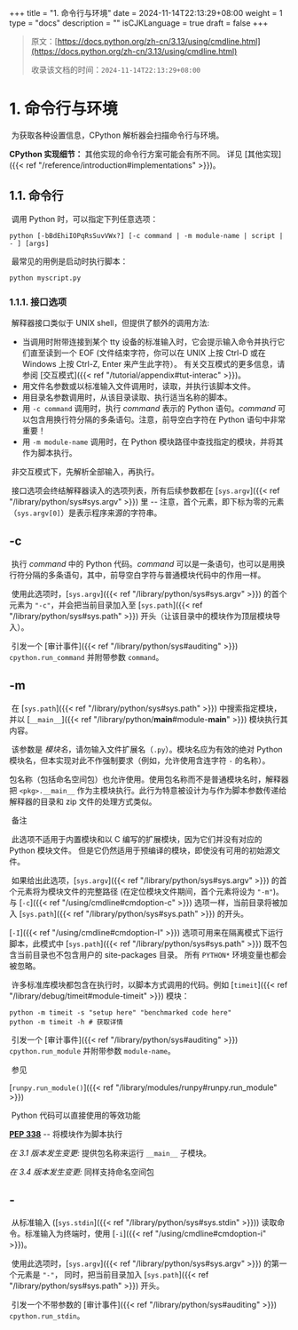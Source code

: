 +++
title = "1. 命令行与环境"
date = 2024-11-14T22:13:29+08:00
weight = 1
type = "docs"
description = ""
isCJKLanguage = true
draft = false
+++

> 原文：[https://docs.python.org/zh-cn/3.13/using/cmdline.html](https://docs.python.org/zh-cn/3.13/using/cmdline.html)
>
> 收录该文档的时间：`2024-11-14T22:13:29+08:00`

# 1. 命令行与环境

​	为获取各种设置信息，CPython 解析器会扫描命令行与环境。

**CPython 实现细节：** 其他实现的命令行方案可能会有所不同。 详见 [其他实现]({{< ref "/reference/introduction#implementations" >}})。



## 1.1. 命令行

​	调用 Python 时，可以指定下列任意选项：

```
python [-bBdEhiIOPqRsSuvVWx?] [-c command | -m module-name | script | - ] [args]
```

​	最常见的用例是启动时执行脚本：

```
python myscript.py
```



### 1.1.1. 接口选项

​	解释器接口类似于 UNIX shell，但提供了额外的调用方法:

- 当调用时附带连接到某个 tty 设备的标准输入时，它会提示输入命令并执行它们直至读到一个 EOF (文件结束字符，你可以在 UNIX 上按 Ctrl-D 或在 Windows 上按 Ctrl-Z, Enter 来产生此字符）。 有关交互模式的更多信息，请参阅 [交互模式]({{< ref "/tutorial/appendix#tut-interac" >}})。
- 用文件名参数或以标准输入文件调用时，读取，并执行该脚本文件。
- 用目录名参数调用时，从该目录读取、执行适当名称的脚本。
- 用 `-c command` 调用时，执行 *command* 表示的 Python 语句。*command* 可以包含用换行符分隔的多条语句。注意，前导空白字符在 Python 语句中非常重要！
- 用 `-m module-name` 调用时，在 Python 模块路径中查找指定的模块，并将其作为脚本执行。

​	非交互模式下，先解析全部输入，再执行。

​	接口选项会终结解释器读入的选项列表，所有后续参数都在 [`sys.argv`]({{< ref "/library/python/sys#sys.argv" >}}) 里 -- 注意，首个元素，即下标为零的元素（`sys.argv[0]`）是表示程序来源的字符串。

## **-c** <command>

​	执行 *command* 中的 Python 代码。*command* 可以是一条语句，也可以是用换行符分隔的多条语句，其中，前导空白字符与普通模块代码中的作用一样。

​	使用此选项时，[`sys.argv`]({{< ref "/library/python/sys#sys.argv" >}}) 的首个元素为 `"-c"`，并会把当前目录加入至 [`sys.path`]({{< ref "/library/python/sys#sys.path" >}}) 开头（让该目录中的模块作为顶层模块导入）。

​	引发一个 [审计事件]({{< ref "/library/python/sys#auditing" >}}) `cpython.run_command` 并附带参数 `command`。

## **-m** <module-name>

​	在 [`sys.path`]({{< ref "/library/python/sys#sys.path" >}}) 中搜索指定模块，并以 [`__main__`]({{< ref "/library/python/__main__#module-__main__" >}}) 模块执行其内容。

​	该参数是 *模块名*，请勿输入文件扩展名（`.py`）。模块名应为有效的绝对 Python 模块名，但本实现对此不作强制要求（例如，允许使用含连字符 `-` 的名称）。

​	包名称（包括命名空间包）也允许使用。使用包名称而不是普通模块名时，解释器把 `<pkg>.__main__` 作为主模块执行。此行为特意被设计为与作为脚本参数传递给解释器的目录和 zip 文件的处理方式类似。

​	备注

 

​	此选项不适用于内置模块和以 C 编写的扩展模块，因为它们并没有对应的 Python 模块文件。 但是它仍然适用于预编译的模块，即使没有可用的初始源文件。

​	如果给出此选项，[`sys.argv`]({{< ref "/library/python/sys#sys.argv" >}}) 的首个元素将为模块文件的完整路径 (在定位模块文件期间，首个元素将设为 `"-m"`)。 与 [`-c`]({{< ref "/using/cmdline#cmdoption-c" >}}) 选项一样，当前目录将被加入 [`sys.path`]({{< ref "/library/python/sys#sys.path" >}}) 的开头。

[`-I`]({{< ref "/using/cmdline#cmdoption-I" >}}) 选项可用来在隔离模式下运行脚本，此模式中 [`sys.path`]({{< ref "/library/python/sys#sys.path" >}}) 既不包含当前目录也不包含用户的 site-packages 目录。 所有 `PYTHON*` 环境变量也都会被忽略。

​	许多标准库模块都包含在执行时，以脚本方式调用的代码。例如 [`timeit`]({{< ref "/library/debug/timeit#module-timeit" >}}) 模块：

```
python -m timeit -s "setup here" "benchmarked code here"
python -m timeit -h # 获取详情
```

​	引发一个 [审计事件]({{< ref "/library/python/sys#auditing" >}}) `cpython.run_module` 并附带参数 `module-name`。

​	参见

[`runpy.run_module()`]({{< ref "/library/modules/runpy#runpy.run_module" >}})

​	Python 代码可以直接使用的等效功能

[**PEP 338**](https://peps.python.org/pep-0338/) -- 将模块作为脚本执行

*在 3.1 版本发生变更:* 提供包名称来运行 `__main__` 子模块。

*在 3.4 版本发生变更:* 同样支持命名空间包

## **-**

​	从标准输入 ([`sys.stdin`]({{< ref "/library/python/sys#sys.stdin" >}})) 读取命令。标准输入为终端时，使用 [`-i`]({{< ref "/using/cmdline#cmdoption-i" >}})。

​	使用此选项时，[`sys.argv`]({{< ref "/library/python/sys#sys.argv" >}}) 的第一个元素是 `"-"`， 同时，把当前目录加入 [`sys.path`]({{< ref "/library/python/sys#sys.path" >}}) 开头。

​	引发一个不带参数的 [审计事件]({{< ref "/library/python/sys#auditing" >}}) `cpython.run_stdin`。

## **<script>**

​	执行 *script* 中的 Python 代码，该参数应为（绝对或相对）文件系统路径，指向 Python 文件、包含 `__main__.py` 文件的目录，或包含 `__main__.py` 文件的 zip 文件。

​	给出此选项时，[`sys.argv`]({{< ref "/library/python/sys#sys.argv" >}}) 的第一个元素就是在命令行中指定的脚本名称。

​	如果脚本名称直接指向 Python 文件，则把该文件所在目录加入 [`sys.path`]({{< ref "/library/python/sys#sys.path" >}}) 的开头，并且把该文件当作 [`__main__`]({{< ref "/library/python/__main__#module-__main__" >}}) 模块来执行。

​	如果脚本名称指向目录或 zip 文件，则把脚本名加入 [`sys.path`]({{< ref "/library/python/sys#sys.path" >}}) 的开头，并把该位置中的 `__main__.py` 文件当作 [`__main__`]({{< ref "/library/python/__main__#module-__main__" >}}) 模块来执行。

[`-I`]({{< ref "/using/cmdline#cmdoption-I" >}}) 选项可用来在隔离模式下运行脚本，此模式中 [`sys.path`]({{< ref "/library/python/sys#sys.path" >}}) 既不包含当前目录也不包含用户的 site-packages 目录。 所有 `PYTHON*` 环境变量也都会被忽略。

​	引发一个 [审计事件]({{< ref "/library/python/sys#auditing" >}}) `cpython.run_file` 并附带参数 `filename`。

​	参见

[`runpy.run_path()`]({{< ref "/library/modules/runpy#runpy.run_path" >}})

​	Python 代码可以直接使用的等效功能

​	未给出接口选项时，使用 [`-i`]({{< ref "/using/cmdline#cmdoption-i" >}})，`sys.argv[0]` 为空字符串 (`""`)，并把当前目录加至 [`sys.path`]({{< ref "/library/python/sys#sys.path" >}}) 的开头。 此外，如果系统支持，还能自动启用 tab 补全和历史编辑（参见 [Readline 配置]({{< ref "/library/python/site#rlcompleter-config" >}})）。

​	参见

 

[唤出解释器]({{< ref "/tutorial/interpreter#tut-invoking" >}})

*在 3.4 版本发生变更:* 自动启用 tab 补全和历史编辑。



### 1.1.2. 通用选项

## **-?**

## **-h**

## **--help**

​	打印所有命令行选项及对应环境变量的简短描述然后退出。

## **--help-env**

​	打印 Python 专属环境变量的简短描述然后退出。

> Added in version 3.11.
>

## **--help-xoptions**

​	打印实现专属 [`-X`]({{< ref "/using/cmdline#cmdoption-X" >}}) 选项的简短描述然后退出。

> Added in version 3.11.
>

## **--help-all**

​	打印完整使用信息然后退出。

> Added in version 3.11.
>

## **-V**

## **--version**

​	输出 Python 版本号并退出。示例如下：

```
Python 3.8.0b2+
```

​	输入两次 `V` 选项时，输出更多构建信息，例如：

```
Python 3.8.0b2+ (3.8:0c076caaa8, Apr 20 2019, 21:55:00)
[GCC 6.2.0 20161005]
```

> Added in version 3.6:
> `-VV` 选项。



### 1.1.3. 其他选项

## **-b**

​	在将 [`bytes`]({{< ref "/library/stdtypes#bytes" >}}) 或 [`bytearray`]({{< ref "/library/stdtypes#bytearray" >}}) 转换为 [`str`]({{< ref "/library/stdtypes#str" >}}) 时未指定编码格式或在将 `bytes` 或 `bytearray` 与 `str` 或者在将 `bytes` 与 [`int`]({{< ref "/library/functions#int" >}}) 进行比较时将发出警告。 当选项被给出两次 (`-bb`) 时则会报错。

*在 3.5 版本发生变更:* 也会影响 [`bytes`]({{< ref "/library/stdtypes#bytes" >}}) 与 [`int`]({{< ref "/library/functions#int" >}}) 的比较。

## **-B**

​	给出此选项时，Python 不在导入源模块时写入 `.pyc` 文件。另请参阅 [`PYTHONDONTWRITEBYTECODE`]({{< ref "/using/cmdline#envvar-PYTHONDONTWRITEBYTECODE" >}})。

## **--check-hash-based-pycs** default|always|never

​	控制基于哈希值的 `.pyc` 文件的验证行为。 参见 [已缓存字节码的失效]({{< ref "/reference/import#pyc-invalidation" >}})。 当设为 `default` 时，已选定和未选定的基于哈希值的字节码缓存文件将根据其默认语义进行验证。 当设为 `always` 时，所有基于哈希值的 `.pyc` 文件，不论是已选定还是未选定的都将根据其对应的源文件进行验证。 当设为 `never` 时，基于哈希值的 `.pyc` 文件将不会根据其对应的源文件进行验证。

​	基于时间戳的 `.pyc` 文件的语义不会受此选项影响。

## **-d**

​	启用解析器调试输出（仅供专家查看）。 另请参见 [`PYTHONDEBUG`]({{< ref "/using/cmdline#envvar-PYTHONDEBUG" >}}) 环境变量。

​	此选项需要 [Python 的调试构建版]({{< ref "/using/configure#debug-build" >}})，否则它将被忽略。

## **-E**

​	忽略所有 `PYTHON*` 环境变量，例如可能已设置的 [`PYTHONPATH`]({{< ref "/using/cmdline#envvar-PYTHONPATH" >}}) 和 [`PYTHONHOME`]({{< ref "/using/cmdline#envvar-PYTHONHOME" >}})。

​	另请参阅 [`-P`]({{< ref "/using/cmdline#cmdoption-P" >}}) 和 [`-I`]({{< ref "/using/cmdline#cmdoption-I" >}}) (隔离) 选项。

## **-i**

​	脚本是第一个参数，或使用 [`-c`]({{< ref "/using/cmdline#cmdoption-c" >}}) 时，即便 [`sys.stdin`]({{< ref "/library/python/sys#sys.stdin" >}}) 不是终端，执行脚本或命令后，也会进入交互模式。不读取 [`PYTHONSTARTUP`]({{< ref "/using/cmdline#envvar-PYTHONSTARTUP" >}}) 文件。

​	本选项用于，脚本触发异常时，检查全局变量或堆栈回溯。 详见 [`PYTHONINSPECT`]({{< ref "/using/cmdline#envvar-PYTHONINSPECT" >}})。

## **-I**

​	以隔离模式运行 Python。 这还将应用 [`-E`]({{< ref "/using/cmdline#cmdoption-E" >}}), [`-P`]({{< ref "/using/cmdline#cmdoption-P" >}}) 和 [`-s`]({{< ref "/using/cmdline#cmdoption-s" >}}) 选项。

​	在隔离模式下 [`sys.path`]({{< ref "/library/python/sys#sys.path" >}}) 既不包含脚本所在目录也不包含用户的 site-packages 目录。 所有 `PYTHON*` 环境变量也都会被忽略。 还可以施加更进一步的限制以防止用户注入恶意代码。

> Added in version 3.4.
>

## **-O**

​	移除 assert 语句以及任何以 [`__debug__`]({{< ref "/library/constants#debug__" >}}) 的值作为条件的代码。 通过在 `.pyc` 扩展名之前添加 `.opt-1` 来扩充已编译文件 ([bytecode]({{< ref "/glossary/idx#term-bytecode" >}})) 的文件名 (参见 [**PEP 488**](https://peps.python.org/pep-0488/))。 另请参阅 [`PYTHONOPTIMIZE`]({{< ref "/using/cmdline#envvar-PYTHONOPTIMIZE" >}})。

*在 3.5 版本发生变更:* 依据 [**PEP 488**](https://peps.python.org/pep-0488/) 修改 `.pyc` 文件名。

## **-OO**

​	在启用 [`-O`]({{< ref "/using/cmdline#cmdoption-O" >}}) 的同时丢弃文档字符串。 通过在 `.pyc` 扩展名之前添加 `.opt-2` 来扩展已编译文件 ([bytecode]({{< ref "/glossary/idx#term-bytecode" >}})) 的文件名 (参见 [**PEP 488**](https://peps.python.org/pep-0488/))。

*在 3.5 版本发生变更:* 依据 [**PEP 488**](https://peps.python.org/pep-0488/) 修改 `.pyc` 文件名。

## **-P**

​	不要将具有潜在不安全性的路径附加到 [`sys.path`]({{< ref "/library/python/sys#sys.path" >}}):

- `python -m module` 命令行: 不要附加当前工作目录。
- `python script.py` 命令行: 不要附加脚本所在目录。 如果是一个符号链接，则会解析符号链接。
- `python -c code` 和 `python` (REPL) 命令行: 不要附加空字符串，这表示当前工作目录。

​	另请参阅 [`PYTHONSAFEPATH`]({{< ref "/using/cmdline#envvar-PYTHONSAFEPATH" >}}) 环境变量，以及 [`-E`]({{< ref "/using/cmdline#cmdoption-E" >}}) 和 [`-I`]({{< ref "/using/cmdline#cmdoption-I" >}}) (隔离) 选项。

> Added in version 3.11.
>

## **-q**

​	即使在交互模式下也不显示版权和版本信息。

> Added in version 3.2.
>

## **-R**

​	开启哈希随机化。 此选项权 [`PYTHONHASHSEED`]({{< ref "/using/cmdline#envvar-PYTHONHASHSEED" >}}) 环境变量设置为 `0` 时起作用，因为哈希随机化是默认启用的。

​	在之前版本的 Python 中，此选项会启用哈希随机化，以将字符串和字节串对象的 [`__hash__()`]({{< ref "/reference/datamodel#object.__hash__" >}}) 值用不可预测的随机值“加盐”。 虽然它们在单个 Python 进程内将保持恒定，但是在重复发起调用的 Python 进程间它们将是不可预测的。

​	哈希随机化旨在针对由精心选择的输入引起的拒绝服务攻击提供防护，这种输入利用了构造 dict 在最坏情况下的性能即 *O*(*n*2) 复杂度。 请参阅 http://ocert.org/advisories/ocert-2011-003.html 了解详情。

[`PYTHONHASHSEED`]({{< ref "/using/cmdline#envvar-PYTHONHASHSEED" >}}) 允许你为哈希种子密码设置一个固定值。

> Added in version 3.2.3.
>

*在 3.7 版本发生变更:* 此选项不会再被忽略。

## **-s**

​	不要将 [`用户 site-packages 目录`]({{< ref "/library/python/site#site.USER_SITE" >}}) 添加到 [`sys.path`]({{< ref "/library/python/sys#sys.path" >}})。

​	另请参阅 [`PYTHONNOUSERSITE`]({{< ref "/using/cmdline#envvar-PYTHONNOUSERSITE" >}})。

​	参见

 

[**PEP 370**](https://peps.python.org/pep-0370/) -- 分用户的 site-packages 目录

## **-S**

​	禁用 [`site`]({{< ref "/library/python/site#module-site" >}}) 的导入及其所附带的基于站点对 [`sys.path`]({{< ref "/library/python/sys#sys.path" >}}) 的操作。 如果 [`site`]({{< ref "/library/python/site#module-site" >}}) 会在稍后被显式地导入也会禁用这些操作 (如果你希望触发它们则应调用 [`site.main()`]({{< ref "/library/python/site#site.main" >}}))。

## **-u**

​	强制 stdout 和 stderr 流不使用缓冲。 此选项对 stdin 流无影响。

​	另请参阅 [`PYTHONUNBUFFERED`]({{< ref "/using/cmdline#envvar-PYTHONUNBUFFERED" >}})。

*在 3.7 版本发生变更:* stdout 和 stderr 流在文本层现在不使用缓冲。

## **-v**

​	每次在初始化模块时会打印一条信息，显示被加载的地方（文件名或内置模块名）。当给出两个v（ `-vv` ）时，搜索模块时会为每个文件打印一条信息。退出时模块清理的信息也会给出来。

*在 3.10 版本发生变更:* 由 [`site`]({{< ref "/library/python/site#module-site" >}}) 模块可以得到将要处理的站点路径和 `.pth` 文件。

​	参阅 [`PYTHONVERBOSE`]({{< ref "/using/cmdline#envvar-PYTHONVERBOSE" >}}) 。

## **-W** arg

​	警告信息的控制。Python 的警告机制默认将警告信息打印到 [`sys.stderr`]({{< ref "/library/python/sys#sys.stderr" >}})。

​	最简单的设置是将某个特定操作无条件地应用于进程所发出所有警告 (即使是在默认情况下会忽略的那些警告):

```
-Wdefault  # 每个调用位置警告一次
-Werror    # 转换为异常
-Walways   # 每次都警告
-Wall      # 与 -Walways 相同
-Wmodule   # 每个调用模块警告一次
-Wonce     # 每个 Python 进程警告一次
-Wignore   # 从不警告
```

​	action 名可以根据需要进行缩写，解释器将会解析为合适的名称。例如，`-Wi` 与 `-Wignore` 相同。

​	完整的参数如下：

```
action:message:category:module:lineno
```

​	空字段匹配所有值；尾部的空字段可以省略。例如，`-W ignore::DeprecationWarning` 将忽略所有的 DeprecationWarning 警告。

*action* 字段如上所述，但只适用于匹配其余字段的警告。

*message* 字段必须与整个警告信息相匹配；不区分大小写。

*category* 字段与警告类别相匹配（`DeprecationWarning` 等）。必须是个类名；检测消息的实际警告类别是否为指定类别的子类。

*module* 字段匹配的是（完整限定）模块名称；这种匹配是大小写敏感的。

*lineno* 字段匹配行号，其中 0 匹配所有行号，相当于省略了行号。

​	可以给出多个 [`-W`]({{< ref "/using/cmdline#cmdoption-W" >}}) 选项；当某条警告信息匹配上多个选项时，将执行最后一个匹配项的操作。非法 [`-W`]({{< ref "/using/cmdline#cmdoption-W" >}}) 选项将被忽略（不过，在触发第一条警告时，会打印出一条无效选项的警告信息）。

​	警告信息还可以用 [`PYTHONWARNINGS`]({{< ref "/using/cmdline#envvar-PYTHONWARNINGS" >}}) 环境变量来控制，也可以在 Python 程序中用 [`warnings`]({{< ref "/library/python/warnings#module-warnings" >}}) 模块进行控制。例如， [`warnings.filterwarnings()`]({{< ref "/library/python/warnings#warnings.filterwarnings" >}}) 函数可对警告信息使用正则表达式。

​	请参阅 [警告过滤器]({{< ref "/library/python/warnings#warning-filter" >}}) 和 [警告过滤器的介绍]({{< ref "/library/python/warnings#describing-warning-filters" >}}) 了解更多细节。

## **-x**

​	跳过源中第一行，以允许使用非 Unix 形式的 `#!cmd`。 这适用于 DOS 专属的破解操作。

## **-X**

​	保留用于各种具体实现专属的选项。 CPython 目前定义了下列可用的值：

- `-X faulthandler` 将启用 [`faulthandler`]({{< ref "/library/debug/faulthandler#module-faulthandler" >}})。 另请参阅 [`PYTHONFAULTHANDLER`]({{< ref "/using/cmdline#envvar-PYTHONFAULTHANDLER" >}})。

  *Added in version 3.3.*

- `-X showrefcount` 可在程序结束时或在交互式解释器每条语句后，输出总的引用计数和使用的内存块数。这只适用于 [调试版本]({{< ref "/using/configure#debug-build" >}})。

  *Added in version 3.4.*

- `-X tracemalloc` 使用 [`tracemalloc`]({{< ref "/library/debug/tracemalloc#module-tracemalloc" >}}) 模块启动对 Python 内存分配的跟踪。 在默认情况下，只有最近的帧会保存在跟踪的回溯信息中。 使用 `-X tracemalloc=NFRAME` 来启动限定回溯 *NFRAME* 帧的跟踪。 请参阅 [`tracemalloc.start()`]({{< ref "/library/debug/tracemalloc#tracemalloc.start" >}}) 和 [`PYTHONTRACEMALLOC`]({{< ref "/using/cmdline#envvar-PYTHONTRACEMALLOC" >}}) 了解详情。

  *Added in version 3.4.*

- `-X int_max_str_digits` 将配置 [整数字符串转换长度限制]({{< ref "/library/stdtypes#int-max-str-digits" >}})。 另请参阅 [`PYTHONINTMAXSTRDIGITS`]({{< ref "/using/cmdline#envvar-PYTHONINTMAXSTRDIGITS" >}})。

  *Added in version 3.11.*

- `-X importtime` 显示每次导入耗费的时间。 它会显示模块名称，累计时间（包括嵌套的导入）和自身时间（排除嵌套的导入）。 请注意它的输出在多线程应用程序中可能会出错。 典型用法如 `python3 -X importtime -c 'import asyncio'`。 另请参阅 [`PYTHONPROFILEIMPORTTIME`]({{< ref "/using/cmdline#envvar-PYTHONPROFILEIMPORTTIME" >}})。

  *Added in version 3.7.*

- `-X dev`: 启用 [Python 开发模式]({{< ref "/library/development/devmode#devmode" >}})，引入在默认情况下启用会导致过大开销的运行时检查。 另请参阅 [`PYTHONDEVMODE`]({{< ref "/using/cmdline#envvar-PYTHONDEVMODE" >}})。

  *Added in version 3.7.*

- `-X utf8` 启用 [Python UTF-8 模式]({{< ref "/library/allos/os#utf8-mode" >}})。 `-X utf8=0` 将显式地禁用 [Python UTF-8 模式]({{< ref "/library/allos/os#utf8-mode" >}}) (即使在该模式应该会自动激活时也是如此)。 另请参阅 [`PYTHONUTF8`]({{< ref "/using/cmdline#envvar-PYTHONUTF8" >}})。

  *Added in version 3.7.*

- `-X pycache_prefix=PATH` 允许将 `.pyc` 文件写入以给定目录为根的并行树，而不是代码树。另见 [`PYTHONPYCACHEPREFIX`]({{< ref "/using/cmdline#envvar-PYTHONPYCACHEPREFIX" >}}) 。

  *Added in version 3.8.*

- `-X warn_default_encoding` issues a [`EncodingWarning`]({{< ref "/library/exceptions#EncodingWarning" >}}) when the locale-specific default encoding is used for opening files. See also [`PYTHONWARNDEFAULTENCODING`]({{< ref "/using/cmdline#envvar-PYTHONWARNDEFAULTENCODING" >}}).

  *Added in version 3.10.*

- `-X no_debug_ranges` 会禁用在代码对象中包括将额外位置信息（结束行、开始列偏移量和结束列偏移量）映射到每条指令的映射表。 这在需要较小的代码对象和 pyc 文件时很有用处并可在解释器显示回溯时屏蔽额外的视觉位置提示。 另请参阅 [`PYTHONNODEBUGRANGES`]({{< ref "/using/cmdline#envvar-PYTHONNODEBUGRANGES" >}})。

  *Added in version 3.11.*

- `-X frozen_modules` 确定已冻结模块是否要被导入机制所忽略。值为 `on` 表示它们将被导入而 `off` 表示它们将被忽略。 如果是安装版 Python（正常情况）则默认为 `on`。 如果是在开发中（基于源代码树运行）则默认为 `off`。 请注意 `importlib_bootstrap` 和 `importlib_bootstrap_external` 冻结模块总是会被使用，即使该旗标被设为 `off`。 另请参阅 [`PYTHON_FROZEN_MODULES`]({{< ref "/using/cmdline#envvar-PYTHON_FROZEN_MODULES" >}})。

  *Added in version 3.11.*

- `-X perf` 会启用对 Linux `perf` 性能分析器的支持。 当提供了此选项时，`perf` 性能分析器将能够报告 Python 调用。 此选项仅在某些平台上可用而在当前系统不支持的情况下将不做任何事。 默认值为 "off"。 另请参阅 [`PYTHONPERFSUPPORT`]({{< ref "/using/cmdline#envvar-PYTHONPERFSUPPORT" >}}) 和 [Python 对 Linux perf 性能分析器的支持]({{< ref "/howto/perf_profiling#perf-profiling" >}})。

  *Added in version 3.12.*

- `-X perf_jit` 将启用对对 Linux `perf` 性能分析器的支持并附带 DWARF 支持。 当提供了此选项时，`perf` 性能分析器将能够使用 DWARF 信息来报告 Python 调用。 此选项仅在某些平台上可用而在当前系统不支持的情况下将不做任何事。 默认值为 "off"。 另请参阅 [`PYTHON_PERF_JIT_SUPPORT`]({{< ref "/using/cmdline#envvar-PYTHON_PERF_JIT_SUPPORT" >}}) 和 [Python 对 Linux perf 性能分析器的支持]({{< ref "/howto/perf_profiling#perf-profiling" >}})。

  *Added in version 3.13.*

- `-X cpu_count=*n*` 将覆盖 [`os.cpu_count()`]({{< ref "/library/allos/os#os.cpu_count" >}}), [`os.process_cpu_count()`]({{< ref "/library/allos/os#os.process_cpu_count" >}}) 和 [`multiprocessing.cpu_count()`]({{< ref "/library/concurrency/multiprocessing#multiprocessing.cpu_count" >}})。 *n* 必须大于等于 1。 此选项对于需要限制某个容器系统的 CPU 资源的用户来说会很有用处。 另请参阅 [`PYTHON_CPU_COUNT`]({{< ref "/using/cmdline#envvar-PYTHON_CPU_COUNT" >}})。 如果 *n* 为 `default`，则不会覆盖任何值。

  *Added in version 3.13.*

- `-X presite=*package.module*` 指明一个模块应当 [`site`]({{< ref "/library/python/site#module-site" >}}) 模块执行之前以及 [`__main__`]({{< ref "/library/python/__main__#module-__main__" >}}) 模块存在之前被导入。 因此，这个被导入的模块不是 [`__main__`]({{< ref "/library/python/__main__#module-__main__" >}})。 此选项适用于要早在 Python 初始化期间就执行的代码。 Python 需要 [以调试模式构建]({{< ref "/using/configure#debug-build" >}}) 此选项才能存在。 另请参阅 [`PYTHON_PRESITE`]({{< ref "/using/cmdline#envvar-PYTHON_PRESITE" >}})。

  *Added in version 3.13.*

- `-X gil=*0,1*` 强制分别禁用或启用 GIL。 设为 `0` 仅在配置了 [`--disable-gil`]({{< ref "/using/configure#cmdoption-disable-gil" >}}) 的构建版上可用。 另请参阅 [`PYTHON_GIL`]({{< ref "/using/cmdline#envvar-PYTHON_GIL" >}}) 和 [自由线程的 CPython]({{< ref "/whatsnew/idx#whatsnew313-free-threaded-cpython" >}})。

  *Added in version 3.13.*

​	它还允许传入任意值并通过 [`sys._xoptions`]({{< ref "/library/python/sys#sys._xoptions" >}}) 字典来提取这些值。

> Added in version 3.2.
>

*在 3.9 版本发生变更:* 移除了 `-X showalloccount` 选项。

*在 3.10 版本发生变更:* 移除了 `-X oldparser` 选项。



### 1.1.4. 控制颜色

​	Python 解释器默认被配置为在特定场景例如当显示回溯信息时使用颜色高亮输出。 此行为可通过设置不同的环境变量来控制。

​	将环境变量 `TERM` 设为 `dumb` 将禁用颜色。

​	如果设置了 [`FORCE_COLOR`](https://force-color.org/) 环境变量，则无论 TERM 的值为何都将启用彩色。 这适用于不属于终端但仍然会显示 ANSI 转义序列的的 CI 系统。

​	如果设置了 [`NO_COLOR`](https://no-color.org/) 环境变量，则 Python 将在输出中禁用所有彩色。 此变量的优先级高于 `FORCE_COLOR`。

​	所有这些环境变量也被其他工具用来控制颜色输出。 要仅在 Python 解释器中控制颜色输出，可以使用 [`PYTHON_COLORS`]({{< ref "/using/cmdline#envvar-PYTHON_COLORS" >}}) 环境变量。 此变量的优先级高于 `NO_COLOR`，后者的优先级又高于 `FORCE_COLOR`。

### 1.1.5. 不应当使用的选项

## **-J**

​	保留给 [Jython](https://www.jython.org/) 使用。



## 1.2. 环境变量

​	这些环境变量会影响 Python 的行为，它们是在命令行开关之前被处理的，但 -E 或 -I 除外。 根据约定，当存在冲突时命令行开关会覆盖环境变量的设置。

## **PYTHONHOME**

​	更改标准 Python 库的位置。 默认情况下库是在 `*prefix*/lib/python*version*` 和 `*exec_prefix*/lib/python*version*` 中搜索，其中 `*prefix*` 和 `*exec_prefix*` 是由安装位置确定的目录，默认都位于 `/usr/local`。

​	当 [`PYTHONHOME`]({{< ref "/using/cmdline#envvar-PYTHONHOME" >}}) 被设为单个目录时，它的值会同时替代 `*prefix*` 和 `*exec_prefix*`。 要为两者指定不同的值，请将 [`PYTHONHOME`]({{< ref "/using/cmdline#envvar-PYTHONHOME" >}}) 设为 `*prefix*:*exec_prefix*`。

## **PYTHONPATH**

​	增加模块文件默认搜索路径。 所用格式与终端的 `PATH` 相同：一个或多个由 [`os.pathsep`]({{< ref "/library/allos/os#os.pathsep" >}}) 分隔的目录路径名称（例如 Unix 上用冒号而在 Windows 上用分号）。 默认忽略不存在的目录。

​	除了普通目录之外，单个 [`PYTHONPATH`]({{< ref "/using/cmdline#envvar-PYTHONPATH" >}}) 条目可以引用包含纯Python模块的zip文件（源代码或编译形式）。无法从zip文件导入扩展模块。

​	默认索引路径依赖于安装路径，但通常都是以 `*prefix*/lib/python*version*` 开始 (参见上文中的 [`PYTHONHOME`]({{< ref "/using/cmdline#envvar-PYTHONHOME" >}}))。 它 *总是* 会被添加到 [`PYTHONPATH`]({{< ref "/using/cmdline#envvar-PYTHONPATH" >}})。

​	有一个附加目录将被插入到索引路径的 [`PYTHONPATH`]({{< ref "/using/cmdline#envvar-PYTHONPATH" >}}) 之前，正如上文中 [接口选项]({{< ref "/using/cmdline#using-on-interface-options" >}}) 所描述的。 搜索路径可以在 Python 程序内作为变量 [`sys.path`]({{< ref "/library/python/sys#sys.path" >}}) 来进行操作。

## **PYTHONSAFEPATH**

​	如果这被设为一个非空字符串，请不要将具有潜在不安全性的路径附加到 [`sys.path`]({{< ref "/library/python/sys#sys.path" >}}): 参见 [`-P`]({{< ref "/using/cmdline#cmdoption-P" >}}) 选项了解详情。

> Added in version 3.11.
>

## **PYTHONPLATLIBDIR**

​	如果它被设为非空字符串，则会覆盖 [`sys.platlibdir`]({{< ref "/library/python/sys#sys.platlibdir" >}}) 值。

> Added in version 3.9.
>

## **PYTHONSTARTUP**

​	这如果是一个可读文件的名称，该文件中的 Python 命令会在交互模式的首个提示符显示之前被执行。 该文件会在与交互式命令执行所在的同一命名空间中被执行，因此其中所定义或导入的对象可以在交互式会话中无限制地使用。 你还可以在这个文件中修改提示符 [`sys.ps1`]({{< ref "/library/python/sys#sys.ps1" >}}) 和 [`sys.ps2`]({{< ref "/library/python/sys#sys.ps2" >}}) 以及钩子 [`sys.__interactivehook__`]({{< ref "/library/python/sys#sys.__interactivehook__" >}})。

​	在启动时调用文件名作为参数会引发 [审计事件]({{< ref "/library/python/sys#auditing" >}}) `cpython.run_startup` 。

## **PYTHONOPTIMIZE**

​	这如果被设为一个非空字符串，它就相当于指定 [`-O`]({{< ref "/using/cmdline#cmdoption-O" >}}) 选项。 如果设为一个整数，则它就相当于多次指定 [`-O`]({{< ref "/using/cmdline#cmdoption-O" >}})。

## **PYTHONBREAKPOINT**

​	此变量如果被设定，它会使用加点号的路径标记一个可调用对象。 包含该可调用对象的模块将被导入，随后该可调用对象将由 [`sys.breakpointhook()`]({{< ref "/library/python/sys#sys.breakpointhook" >}}) 的默认实现来运行，后者自身将由内置的 [`breakpoint()`]({{< ref "/library/functions#breakpoint" >}}) 来调用。 如果未设定，或设定为空字符串，则它相当于值 "pdb.set_trace"。 将此变量设为字符串 "0" 会导致 [`sys.breakpointhook()`]({{< ref "/library/python/sys#sys.breakpointhook" >}}) 的默认实现不做任何事而直接返回。

> Added in version 3.7.
>

## **PYTHONDEBUG**

​	此变量如果被设为一个非空字符串，它就相当于指定 [`-d`]({{< ref "/using/cmdline#cmdoption-d" >}}) 选项。 如果设为一个整数，则它就相当于多次指定 [`-d`]({{< ref "/using/cmdline#cmdoption-d" >}})。

​	此环境变量需要 [Python 的调试构建版]({{< ref "/using/configure#debug-build" >}})，否则它将被忽略。

## **PYTHONINSPECT**

​	此变量如果被设为一个非空字符串，它就相当于指定 [`-i`]({{< ref "/using/cmdline#cmdoption-i" >}}) 选项。

​	此变量也可由 Python 代码使用 [`os.environ`]({{< ref "/library/allos/os#os.environ" >}}) 来修改以在程序终结时强制检查模式。

​	引发一个不带参数的 [审计事件]({{< ref "/library/python/sys#auditing" >}}) `cpython.run_stdin`。

*在 3.12.5 版本发生变更:* （还有 3.11.10, 3.10.15, 3.9.20 和 3.8.20） 发出审计事件。

*在 3.13 版本发生变更:* 如果无法做到则使用 PyREPL，在此情况下 [`PYTHONSTARTUP`]({{< ref "/using/cmdline#envvar-PYTHONSTARTUP" >}}) 也会被执行。 将发出审计事件。

## **PYTHONUNBUFFERED**

​	此变量如果被设为一个非空字符串，它就相当于指定 [`-u`]({{< ref "/using/cmdline#cmdoption-u" >}}) 选项。

## **PYTHONVERBOSE**

​	此变量如果被设为一个非空字符串，它就相当于指定 [`-v`]({{< ref "/using/cmdline#cmdoption-v" >}}) 选项。 如果设为一个整数，则它就相当于多次指定 [`-v`]({{< ref "/using/cmdline#cmdoption-v" >}})。

## **PYTHONCASEOK**

​	如果设置了此变量，Python 将忽略 [`import`]({{< ref "/reference/simple_stmts#import" >}}) 语句中的大小写。 这仅在 Windows 和 macOS 上有效。

## **PYTHONDONTWRITEBYTECODE**

​	此变量如果被设为一个非空字符串，Python 将不会尝试在导入源模块时写入 `.pyc` 文件。 这相当于指定 [`-B`]({{< ref "/using/cmdline#cmdoption-B" >}}) 选项。

## **PYTHONPYCACHEPREFIX**

​	如果设置了此选项，Python将在镜像目录树中的此路径中写入 `.pyc` 文件，而不是源树中的 `__pycache__` 目录中。这相当于指定 [`-X`]({{< ref "/using/cmdline#cmdoption-X" >}}) `pycache_prefix=PATH` 选项。

> Added in version 3.8.
>

## **PYTHONHASHSEED**

​	如果此变量未设置或设为 `random`，将使用一个随机值作为 str 和 bytes 对象哈希运算的种子。

​	如果 [`PYTHONHASHSEED`]({{< ref "/using/cmdline#envvar-PYTHONHASHSEED" >}}) 被设为一个整数值，它将被作为固定的种子数用来生成哈希随机化所涵盖的类型的 hash() 结果。

​	它的目的是允许可复现的哈希运算，例如用于解释器本身的自我检测，或允许一组 python 进程共享哈希值。

​	该整数必须为一个 [0,4294967295] 范围内的十进制数。 指定数值 0 将禁用哈希随机化。

> Added in version 3.2.3.
>

## **PYTHONINTMAXSTRDIGITS**

​	如果将此变量设为一个整数，它会被用来配置解释器的全局 [整数字符串转换长度限制]({{< ref "/library/stdtypes#int-max-str-digits" >}})。

> Added in version 3.11.
>

## **PYTHONIOENCODING**

​	如果此变量在运行解释器之前被设置，它会覆盖通过 `encodingname:errorhandler` 语法设置的 stdin/stdout/stderr 所用编码。 `encodingname` 和 `:errorhandler` 部分都是可选项，与在 [`str.encode()`]({{< ref "/library/stdtypes#str.encode" >}}) 中的含义相同。

​	对于 stderr，`:errorhandler` 部分会被忽略；处理程序将总是为 `'backslashreplace'`。

*在 3.4 版本发生变更:* “encodingname” 部分现在是可选的。

*在 3.6 版本发生变更:* 在 Windows 上，对于交互式控制台缓冲区会忽略此变量所指定的编码，除非还指定了 [`PYTHONLEGACYWINDOWSSTDIO`]({{< ref "/using/cmdline#envvar-PYTHONLEGACYWINDOWSSTDIO" >}})。 通过标准流重定向的文件和管道则不受其影响。

## **PYTHONNOUSERSITE**

​	如果设置了此变量，Python 将不会把 [`用户 site-packages 目录`]({{< ref "/library/python/site#site.USER_SITE" >}}) 添加到 [`sys.path`]({{< ref "/library/python/sys#sys.path" >}})。

​	参见

 

[**PEP 370**](https://peps.python.org/pep-0370/) -- 分用户的 site-packages 目录

## **PYTHONUSERBASE**

​	定义 [`用户基准目录`]({{< ref "/library/python/site#site.USER_BASE" >}})，它将被用来计算 [`user site-packages 目录`]({{< ref "/library/python/site#site.USER_SITE" >}}) 以及 `python -m pip install --user` 的 [安装路径]({{< ref "/library/python/sysconfig#sysconfig-user-scheme" >}})。

​	参见

 

[**PEP 370**](https://peps.python.org/pep-0370/) -- 分用户的 site-packages 目录

## **PYTHONEXECUTABLE**

​	如果设置了此环境变量，则 `sys.argv[0]` 将被设为此变量的值而不是通过 C 运行时所获得的值。 这仅在 macOS 上起作用。

## **PYTHONWARNINGS**

​	此变量等价于 [`-W`]({{< ref "/using/cmdline#cmdoption-W" >}}) 选项。 如果被设为一个以逗号分隔的字符串，它就相当于多次指定 [`-W`]({{< ref "/using/cmdline#cmdoption-W" >}})，列表中后出现的过滤器优先级会高于列表中先出现的。

​	最简单的设置是将某个特定操作无条件地应用于进程所发出所有警告 (即使是在默认情况下会忽略的那些警告):

```
PYTHONWARNINGS=default  # 每个调用位置警告一次
PYTHONWARNINGS=error    # 转换为异常
PYTHONWARNINGS=always   # 每次都警告
PYTHONWARNINGS=all      # 与 PYTHONWARNINGS=always 相同
PYTHONWARNINGS=module   # 每个调用模块警告一次
PYTHONWARNINGS=once     # 每个 Python 进程警告一次
PYTHONWARNINGS=ignore   # 从不警告
```

​	请参阅 [警告过滤器]({{< ref "/library/python/warnings#warning-filter" >}}) 和 [警告过滤器的介绍]({{< ref "/library/python/warnings#describing-warning-filters" >}}) 了解更多细节。

## **PYTHONFAULTHANDLER**

​	如果此环境变量被设为一个非空字符串，[`faulthandler.enable()`]({{< ref "/library/debug/faulthandler#faulthandler.enable" >}}) 会在启动时被调用：为 [`SIGSEGV`]({{< ref "/library/ipc/signal#signal.SIGSEGV" >}}), [`SIGFPE`]({{< ref "/library/ipc/signal#signal.SIGFPE" >}}), [`SIGABRT`]({{< ref "/library/ipc/signal#signal.SIGABRT" >}}), [`SIGBUS`]({{< ref "/library/ipc/signal#signal.SIGBUS" >}}) 和 [`SIGILL`]({{< ref "/library/ipc/signal#signal.SIGILL" >}}) 等信号安装一个处理器以转储 Python 回溯信息。 此环境变量等价于 [`-X`]({{< ref "/using/cmdline#cmdoption-X" >}}) `faulthandler` 选项。

> Added in version 3.3.
>

## **PYTHONTRACEMALLOC**

​	如果此环境变量被设为一个非空字符串，则会使用 [`tracemalloc`]({{< ref "/library/debug/tracemalloc#module-tracemalloc" >}}) 模块启动对 Python 内存分配的跟踪。 该变量的值是保存在跟踪的回溯信息中的最大帧数。 例如， `PYTHONTRACEMALLOC=1` 只保存最近的帧。 请参阅 [`tracemalloc.start()`]({{< ref "/library/debug/tracemalloc#tracemalloc.start" >}}) 函数了解更多信息。 这等价于设置 [`-X`]({{< ref "/using/cmdline#cmdoption-X" >}}) `tracemalloc` 选项。

> Added in version 3.4.
>

## **PYTHONPROFILEIMPORTTIME**

​	如果此环境变量被设为一个非空字符串，Python 将会显示每次导入耗费了多长时间。 这等价于设置 [`-X`]({{< ref "/using/cmdline#cmdoption-X" >}}) `importtime` 选项。

> Added in version 3.7.
>

## **PYTHONASYNCIODEBUG**

​	如果此变量被设为一个非空字符串，则会启用 [`asyncio`]({{< ref "/library/ipc/asyncio#module-asyncio" >}}) 模块的 [调试模式]({{< ref "/library/ipc/asyncio/asyncio-dev#asyncio-debug-mode" >}})。

> Added in version 3.4.
>

## **PYTHONMALLOC**

​	设置 Python 内存分配器和/或安装调试钩子。

​	设置 Python 所使用的内存分配器族群：

- `default`: 使用 [默认内存分配器]({{< ref "/c_api/memory#default-memory-allocators" >}})。
- `malloc`: 对所有域 ([`PYMEM_DOMAIN_RAW`]({{< ref "/c_api/memory#c.PYMEM_DOMAIN_RAW" >}}), [`PYMEM_DOMAIN_MEM`]({{< ref "/c_api/memory#c.PYMEM_DOMAIN_MEM" >}}), [`PYMEM_DOMAIN_OBJ`]({{< ref "/c_api/memory#c.PYMEM_DOMAIN_OBJ" >}})) 使用 C 库的 `malloc()` 函数。
- `pymalloc`: 对 [`PYMEM_DOMAIN_MEM`]({{< ref "/c_api/memory#c.PYMEM_DOMAIN_MEM" >}}) 和 [`PYMEM_DOMAIN_OBJ`]({{< ref "/c_api/memory#c.PYMEM_DOMAIN_OBJ" >}}) 域使用 [pymalloc 分配器]({{< ref "/c_api/memory#pymalloc" >}}) 而对 [`PYMEM_DOMAIN_RAW`]({{< ref "/c_api/memory#c.PYMEM_DOMAIN_RAW" >}}) 域使用 `malloc()` 函数。
- `mimalloc`: 对 [`PYMEM_DOMAIN_MEM`]({{< ref "/c_api/memory#c.PYMEM_DOMAIN_MEM" >}}) 和 [`PYMEM_DOMAIN_OBJ`]({{< ref "/c_api/memory#c.PYMEM_DOMAIN_OBJ" >}}) 域使用 [mimalloc 分配器]({{< ref "/c_api/memory#mimalloc" >}}) 而对 [`PYMEM_DOMAIN_RAW`]({{< ref "/c_api/memory#c.PYMEM_DOMAIN_RAW" >}}) 域使用 `malloc()` 函数。

​	安装 [调试钩子]({{< ref "/c_api/memory#pymem-debug-hooks" >}}) ：

- `debug`: 在 [默认内存分配器]({{< ref "/c_api/memory#default-memory-allocators" >}}) 之上安装调试钩子。
- `malloc_debug`: 与 `malloc` 相同但还会安装调试钩子。
- `pymalloc_debug`: 与 `pymalloc` 相同但还会安装调试钩子。
- `mimalloc_debug`: 与 `mimalloc` 相同但还会安装调试钩子。

> Added in version 3.6.
>

*在 3.7 版本发生变更:* 增加了 `"default"` 分配器。

## **PYTHONMALLOCSTATS**

​	如果设为一个非空字符串，Python 将在每次创建新的 pymalloc 对象区域以及在关闭时打印 [pymalloc 内存分配器]({{< ref "/c_api/memory#pymalloc" >}}) 的统计信息。

​	如果 [`PYTHONMALLOC`]({{< ref "/using/cmdline#envvar-PYTHONMALLOC" >}}) 环境变量被用来强制开启 C 库的 `malloc()` 分配器，或者如果 Python 的配置不支持 `pymalloc`，则此变量将被忽略。

*在 3.6 版本发生变更:* 此变量现在也可以被用于在发布模式下编译的 Python。 如果它被设置为一个空字符串则将没有任何效果。

## **PYTHONLEGACYWINDOWSFSENCODING**

​	如果设为非空字符串，默认的 [filesystem encoding and error handler]({{< ref "/glossary/idx#term-filesystem-encoding-and-error-handler" >}}) 模式将恢复到 3.6 版本之前的值 “mbcs”和“replace”。 否则，将采用新的默认值“utf-8”和“surrogatepass”。

​	这也可以在运行时通过 [`sys._enablelegacywindowsfsencoding()`]({{< ref "/library/python/sys#sys._enablelegacywindowsfsencoding" >}}) 来启用。

[Availability]({{< ref "/library/intro#availability" >}}): Windows.

> Added in version 3.6:* 更多详情请参阅 [**PEP 529*
>](https://peps.python.org/pep-0529/)。

## **PYTHONLEGACYWINDOWSSTDIO**

​	如果设为一个非空字符串，则不使用新的控制台读取器和写入器。 这意味着 Unicode 字符将根据活动控制台的代码页进行编码，而不是使用 utf-8。

​	如果标准流被重定向（到文件或管道）而不是指向控制台缓冲区则该变量会被忽略。

[Availability]({{< ref "/library/intro#availability" >}}): Windows.

> Added in version 3.6.
>

## **PYTHONCOERCECLOCALE**

​	如果值设为 `0`，将导致主 Python 命令行应用跳过将传统的基于 ASCII 的 C 与 POSIX 区域设置强制转换为更强大的基于 UTF-8 的替代方案。

​	如果此变量 *未被* 设置（或被设为 `0` 以外的值），则覆盖环境变量的 `LC_ALL` 区域选项也不会被设置，并且报告给 `LC_CTYPE` 类别的当前区域选项或者为默认的 `C` 区域，或者为显式指明的基于 ASCII 的 `POSIX` 区域，然后 Python CLI 将在加载解释器运行时之前尝试为 `LC_CTYPE` 类别按指定的顺序配置下列区域选项：

- `C.UTF-8`
- `C.utf8`
- `UTF-8`

​	如果成功设置了以上区域类别中的一个，则初始化 Python 运行时之前也将在当前进程环境中相应地设置 `LC_CTYPE` 环境变量。 这会确保除了解释器本身和运行于同一进程中的其他可感知区域选项的组件 (例如 GNU `readline` 库) 之外，还能在子进程 (无论这些进程是否在运行 Python 解释器) 以及在查询环境而非当前 C 区域的操作 (例如 Python 自己的 [`locale.getdefaultlocale()`]({{< ref "/library/i18n/locale#locale.getdefaultlocale" >}})) 中看到更新的设置。

​	(显式地或通过上述的隐式区域强制转换) 配置其中一个区域选项将自动为 [`sys.stdin`]({{< ref "/library/python/sys#sys.stdin" >}}) 和 [`sys.stdout`]({{< ref "/library/python/sys#sys.stdout" >}}) 启用 `surrogateescape` [错误处理器]({{< ref "/library/binary/codecs#error-handlers" >}}) ([`sys.stderr`]({{< ref "/library/python/sys#sys.stderr" >}}) 会继续使用 `backslashreplace` 如同在任何其他区域选项中一样)。 这种流处理行为可以按通常方式使用 [`PYTHONIOENCODING`]({{< ref "/using/cmdline#envvar-PYTHONIOENCODING" >}}) 来覆盖。

​	出于调试目的，如果激活了区域强制转换，或者如果当 Python 运行时被初始化时某个 *应该* 触发强制转换的区域选项仍处于激活状态则设置 `PYTHONCOERCECLOCALE=warn` 将导致 Python 在 `stderr` 上发出警告消息。

​	还要注意，即使在区域转换转换被禁用，或者在其无法找到合适的目标区域时，默认 [`PYTHONUTF8`]({{< ref "/using/cmdline#envvar-PYTHONUTF8" >}}) 仍将在传统的基于 ASCII 的区域中被激活。 必须同时禁用这两项特性以强制解释器使用 `ASCII` 而不是 `UTF-8` 作为系统接口。

[Availability]({{< ref "/library/intro#availability" >}}): Unix.

> Added in version 3.7:* 请参阅 [**PEP 538*
>](https://peps.python.org/pep-0538/) 了解详情。

## **PYTHONDEVMODE**

​	如果此环境变量被设为一个非空字符串，则会启用 [Python 开发模式]({{< ref "/library/development/devmode#devmode" >}})，引入在默认情况下启用扩展会导致开销过大的额外运行时检查。 这等价于设置 [`-X`]({{< ref "/using/cmdline#cmdoption-X" >}}) `dev` 选项。

> Added in version 3.7.
>

## **PYTHONUTF8**

​	如果设为 `1` ，将会启用 [Python UTF-8 模式]({{< ref "/library/allos/os#utf8-mode" >}})。

​	若设为 `0` ，则会禁用 [Python UTF-8 模式]({{< ref "/library/allos/os#utf8-mode" >}}) 。

​	设置任何其他非空字符串会在解释器初始化期间导致错误。

> Added in version 3.7.
>

## **PYTHONWARNDEFAULTENCODING**

​	如果该环境变量设为一个非空字符串，则在采用某地区默认编码时，将会引发一条 [`EncodingWarning`]({{< ref "/library/exceptions#EncodingWarning" >}}) 。

​	请参阅 [选择性的 EncodingWarning]({{< ref "/library/allos/io#io-encoding-warning" >}}) 来了解详情。

> Added in version 3.10.
>

## **PYTHONNODEBUGRANGES**

​	如果设置了此变量，它会禁用在代码对象中包括将额外位置信息（结束行、开始列偏移量和结束列偏移量）映射到每条指令的映射表。 这在需要较小的代码对象和 pyc 文件时很有用处并可在解释器显示回溯时屏蔽额外的视觉位置提示。

> Added in version 3.11.
>

## **PYTHONPERFSUPPORT**

​	如果此变量被设为非零值，它将启用对 Linux `perf` 分析器的支持以便 Python 调用能被它检测到。

​	如果设为 `0`，则禁用 Linux `perf` 性能分析器支持。

​	另请参阅 [`-X perf`]({{< ref "/using/cmdline#cmdoption-X" >}}) 命令行选项和 [Python 对 Linux perf 性能分析器的支持]({{< ref "/howto/perf_profiling#perf-profiling" >}})。

> Added in version 3.12.
>

## **PYTHON_PERF_JIT_SUPPORT**

​	如果此变量被设为非零值，它将启用对 Linux `perf` 分析器的支持以便 Python 调用能被它使用 DWARF 信息来检测。

​	如果设为 `0`，则禁用 Linux `perf` 性能分析器支持。

​	另请参阅 [`-X perf_jit`]({{< ref "/using/cmdline#cmdoption-X" >}}) 命令行选项和 [Python 对 Linux perf 性能分析器的支持]({{< ref "/howto/perf_profiling#perf-profiling" >}})。

> Added in version 3.13.
>

## **PYTHON_CPU_COUNT**

​	如果此变量被设为正整数值，它将覆盖 [`os.cpu_count()`]({{< ref "/library/allos/os#os.cpu_count" >}}) 和 [`os.process_cpu_count()`]({{< ref "/library/allos/os#os.process_cpu_count" >}}) 的返回值。

​	另请参阅 [`-X cpu_count`]({{< ref "/using/cmdline#cmdoption-X" >}}) 命令行选项。

> Added in version 3.13.
>

## **PYTHON_FROZEN_MODULES**

​	如果此变量被设为 `on` 或 `off`，它将确定已冻结模块是否要被导入机制所忽略。 值为 `on` 表示它们将被导入而 `off` 表示它们将被忽略。 对于非调试构建版（正常情况）默认为 `on` 而对调试构建版则为 `off`。 请注意 `importlib_bootstrap` 和 `importlib_bootstrap_external` 冻结模块总是会被使用，即使该旗标被设为 `off`。

​	另请参阅 [`-X frozen_modules`]({{< ref "/using/cmdline#cmdoption-X" >}}) 命令行选项。

> Added in version 3.13.
>

## **PYTHON_COLORS**

​	如果此变量被设为 `1`，解释器将对各种输出添加彩色。 将其设为 `0` 将禁用此行为。 另请参阅 [控制颜色]({{< ref "/using/cmdline#using-on-controlling-color" >}})。

> Added in version 3.13.
>

## **PYTHON_BASIC_REPL**

​	如果此变量被设为 `1`，解释器将不再尝试加载需要 [`curses`]({{< ref "/library/allos/curses#module-curses" >}}) 和 [`readline`]({{< ref "/library/text/readline#module-readline" >}}) 的基于 Python 的 [REPL]({{< ref "/glossary/idx#term-REPL" >}})，而将改用传统的基于解析器的 [REPL]({{< ref "/glossary/idx#term-REPL" >}})。

> Added in version 3.13.
>

## **PYTHON_HISTORY**

​	此环境变量可被用来设置 `.python_history` 文件的位置（在默认情况下，它将为用户主目录下的 `.python_history` 文件）。

> Added in version 3.13.
>

## **PYTHON_GIL**

​	如果将此变量设为 `1`，则将强制启用全局解释器锁 (GIL)。 将其设为 `0` 将强制禁用 GIL (需要使用 [`--disable-gil`]({{< ref "/using/configure#cmdoption-disable-gil" >}}) 构建选项来配置 Python)。

​	另请参阅 [`-X gil`]({{< ref "/using/cmdline#cmdoption-X" >}}) 命令行选项，该选项的优先级高于此变量，并请参阅 [自由线程的 CPython]({{< ref "/whatsnew/idx#whatsnew313-free-threaded-cpython" >}})。

> Added in version 3.13.
>

### 1.2.1. 调试模式变量

## **PYTHONDUMPREFS**

​	如果设置，Python 将在关闭解释器后转储仍存活的对象和引用计数。

​	需要使用 [`--with-trace-refs`]({{< ref "/using/configure#cmdoption-with-trace-refs" >}}) 构建选项来配置 Python。

## **PYTHONDUMPREFSFILE**

​	如果设置，Python 将在关闭解释器后将仍然存活的对象和引用计数转储至此环境变量给出的路径所对应的文件中。

​	需要使用 [`--with-trace-refs`]({{< ref "/using/configure#cmdoption-with-trace-refs" >}}) 构建选项来配置 Python。

> Added in version 3.11.
>

## **PYTHON_PRESITE**

​	如果此变量被设为一个模块，则该模块将在解释器生命周期的较早阶段被导入，即在 [`site`]({{< ref "/library/python/site#module-site" >}}) 模块被执行之前，并在 [`__main__`]({{< ref "/library/python/__main__#module-__main__" >}}) 模块被创建之前。 因此，这个被导入的模块不会被作为 [`__main__`]({{< ref "/library/python/__main__#module-__main__" >}})。

​	这适用于要早在 Python 初始化期间就执行的代码。

​	要导入一个子模块，请使用 `package.module` 作为值，就像在 import 语句中那样。

​	另请参阅 [`-X presite`]({{< ref "/using/cmdline#cmdoption-X" >}}) 命令行选项，该选项的优先级高于此变量。

​	需要使用 [`--with-pydebug`]({{< ref "/using/configure#cmdoption-with-pydebug" >}}) 构建选项来配置 Python。

> Added in version 3.13.
>
